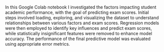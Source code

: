 In this Google Colab notebook I investigated the factors impacting student academic performance, with the goal of predicting exam scores. Initial steps involved loading, exploring, and visualizing the dataset to understand relationships between various factors and exam scores. Regression models were then employed to identify key influences and predict exam scores, while statistically insignificant features were removed to enhance model accuracy. The performance of the final predictive model was evaluated using appropriate error metrics.
